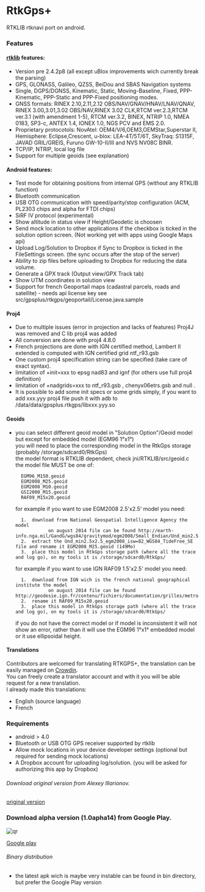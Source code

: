 RtkGps+
=======

RTKLIB rtknavi port on android.


### Features

#### [rtklib][rtklib] features:

* Version pre 2.4.2p8 (all except uBlox improvements wich currently break the parsing)
* GPS, GLONASS, Galileo, QZSS, BeiDou and SBAS Navigation systems
* Single, DGPS/DGNSS, Kinematic, Static, Moving-Baseline, Fixed,
  PPP-Kinematic, PPP-Static and PPP-Fixed positioning modes.
* GNSS formats: 
  RINEX 2.10,2.11,2.12 OBS/NAV/GNAV/HNAV/LNAV/QNAV, RINEX 3.00,3.01,3.02
    OBS/NAV,RINEX 3.02 CLK,RTCM ver.2.3,RTCM ver.3.1 (with amendment 1-5),
    RTCM ver.3.2, BINEX, NTRIP 1.0, NMEA 0183, SP3-c, ANTEX 1.4, IONEX 1.0,
    NGS PCV and EMS 2.0.
* Proprietary protocotols: 
  NovAtel: OEM4/V/6,OEM3,OEMStar,Superstar II, Hemisphere: Eclipse,Crescent,
    u-blox: LEA-4T/5T/6T, SkyTraq: S1315F, JAVAD GRIL/GREIS, Furuno
    GW-10-II/III and NVS NV08C BINR.
* TCP/IP, NTRIP, local log file
* Support for multiple geoids (see explanation)

#### Android features:

* Test mode for obtaining positions from internal GPS (without any RTKLIB function)
* Bluetooth communication
* USB OTG communication with speed/parity/stop configuration (ACM, PL2303 chips and alpha for FTDI chips)
* SiRF IV protocol (experimental)
* Show altitude in status view if Height/Geodetic is choosen
* Send mock location to other applications if the checkbox is ticked in the solution option screen. (Not working yet with apps using Google Maps api)
* Upload Log/Solution to Dropbox if Sync to Dropbox is ticked in the FileSettings screen. (the sync occurs after the stop of the server)
* Ability to zip files before uploading to Dropbox for reducing the data volume.
* Generate a GPX track (Output view/GPX Track tab)
* Show UTM coordinates in solution view
* Support for french Geoportail maps (cadastral parcels, roads and satellite) - needs api license key see src/gpsplus/rtkgps/geoportail/License.java.sample 

#### Proj4
* Due to multiple issues (error in projection and lacks of features) Proj4J was removed and C lib proj4 was added
* All conversion are done with proj4 4.8.0
* French projections are done with IGN certified method, Lambert II extended is computed with IGN certified grid ntf_r93.gsb
* One custom proj4 specification string can be specified (take care of exact syntax).
* limitation of +init=xxx to epsg nad83 and ignf (for others use full proj4 definition)
* limitation of +nadgrids=xxx to ntf_r93.gsb , chenyx06etrs.gsb and null .
* It is possible to add some init specs or some grids simply, if you want to add xxx.yyy proj4 file push it with adb to /data/data/gpsplus.rtkgps/libxxx.yyy.so

#### Geoids
* you can select different geoid model in "Solution Option"/Geoid model but except for embedded model (EGM96 1°x1°)  
  you will need to place the corresponding model in the RtkGps storage (probably /storage/sdcard0/RtkGps)  
  the model format is RTKLIB dependent, check jni/RTKLIB/src/geoid.c  
  the model file MUST be one of:  
  ```
    EGM96_M150.geoid  
    EGM2008_M25.geoid  
    EGM2008_M10.geoid  
    GSI2000_M15.geoid
    RAF09_M15x20.geoid  
  ``` 
  
  for example if you want to use EGM2008 2.5'x2.5' model you need:
  ```
    1.  download from National Geospatial Intelligence Agency the model  
  			  on august 2014 file can be found http://earth-info.nga.mil/GandG/wgs84/gravitymod/egm2008/Small_Endian/Und_min2.5x2.5_egm2008_isw=82_WGS84_TideFree_SE.gz   
    2.  extract the Und_min2.5x2.5_egm2008_isw=82_WGS84_TideFree_SE file and rename it EGM2008_M25.geoid (149Mo)   
    3.  place this model in RtkGps storage path (where all the trace and log go), on my tools it is /storage/sdcard0/RtkGps/
  ```

  for example if you want to use IGN RAF09 1.5'x2.5' model you need:
  ```
    1.  download from IGN wich is the french national geographical institute the model  
  			  on august 2014 file can be found http://geodesie.ign.fr/contenu/fichiers/documentation/grilles/metropole/RAF09.mnt   
    2.  rename it RAF09_M15x20.geoid    
    3.  place this model in RtkGps storage path (where all the trace and log go), on my tools it is /storage/sdcard0/RtkGps/
  ```
   
  if you do not have the correct model or if model is inconsistent it will not show an error, rather than it will use the EGM96 1°x1° embedded model or it use ellipsoidal height.
  				
#### Translations
Contributors are welcomed for translating RTKGPS+, the translation can be easily managed on [Crowdin](https://crowdin.net/project/gpsplusrtkgps/invite).   
You can freely create a translator account and with it you will be able request for a new translation.  
I already made this translations:
* English (source language)
* French


### Requirements

* android > 4.0
* Bluetooth or USB OTG GPS receiver supported by rtklib
* Allow mock locations in your device developer settings (optional but required for sending mock locations)
* A Dropbox account for uploading log/solution. (you will be asked for authorizing this app by Dropbox)

###### Download original version from Alexey Illarionov.
[original version](https://github.com/illarionov/RtkGps)

### Download alpha version (1.0apha14) from Google Play.

![qr](https://raw.githubusercontent.com/eltorio/RtkGps/master/qr_googleplay.png)

[Google play](https://play.google.com/store/apps/details?id=gpsplus.rtkgps)


[rtklib]: http://www.rtklib.com/

###### Binary distribution

* the latest apk wich is maybe very instable can be found in bin directory, but prefer the Google Play version